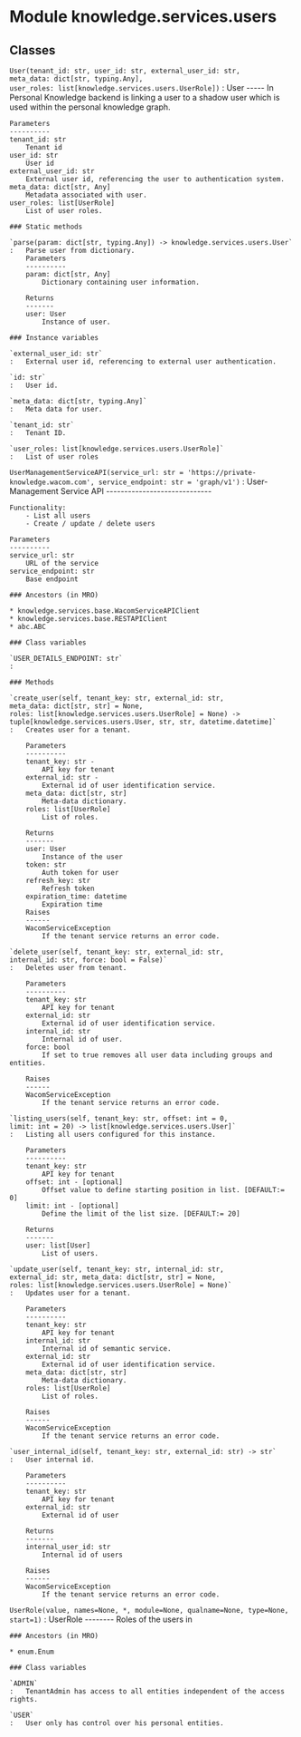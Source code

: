 Module knowledge.services.users
===============================

Classes
-------

`User(tenant_id: str, user_id: str, external_user_id: str, meta_data: dict[str, typing.Any], user_roles: list[knowledge.services.users.UserRole])`
:   User
    -----
    In Personal Knowledge backend is linking a user to a shadow user which is used within the personal knowledge graph.
    
    Parameters
    ----------
    tenant_id: str
        Tenant id
    user_id: str
        User id
    external_user_id: str
        External user id, referencing the user to authentication system.
    meta_data: dict[str, Any]
        Metadata associated with user.
    user_roles: list[UserRole]
        List of user roles.

    ### Static methods

    `parse(param: dict[str, typing.Any]) ‑> knowledge.services.users.User`
    :   Parse user from dictionary.
        Parameters
        ----------
        param: dict[str, Any]
            Dictionary containing user information.
        
        Returns
        -------
        user: User
            Instance of user.

    ### Instance variables

    `external_user_id: str`
    :   External user id, referencing to external user authentication.

    `id: str`
    :   User id.

    `meta_data: dict[str, typing.Any]`
    :   Meta data for user.

    `tenant_id: str`
    :   Tenant ID.

    `user_roles: list[knowledge.services.users.UserRole]`
    :   List of user roles

`UserManagementServiceAPI(service_url: str = 'https://private-knowledge.wacom.com', service_endpoint: str = 'graph/v1')`
:   User-Management Service API
    -----------------------------
    
    Functionality:
        - List all users
        - Create / update / delete users
    
    Parameters
    ----------
    service_url: str
        URL of the service
    service_endpoint: str
        Base endpoint

    ### Ancestors (in MRO)

    * knowledge.services.base.WacomServiceAPIClient
    * knowledge.services.base.RESTAPIClient
    * abc.ABC

    ### Class variables

    `USER_DETAILS_ENDPOINT: str`
    :

    ### Methods

    `create_user(self, tenant_key: str, external_id: str, meta_data: dict[str, str] = None, roles: list[knowledge.services.users.UserRole] = None) ‑> tuple[knowledge.services.users.User, str, str, datetime.datetime]`
    :   Creates user for a tenant.
        
        Parameters
        ----------
        tenant_key: str -
            API key for tenant
        external_id: str -
            External id of user identification service.
        meta_data: dict[str, str]
            Meta-data dictionary.
        roles: list[UserRole]
            List of roles.
        
        Returns
        -------
        user: User
            Instance of the user
        token: str
            Auth token for user
        refresh_key: str
            Refresh token
        expiration_time: datetime
            Expiration time
        Raises
        ------
        WacomServiceException
            If the tenant service returns an error code.

    `delete_user(self, tenant_key: str, external_id: str, internal_id: str, force: bool = False)`
    :   Deletes user from tenant.
        
        Parameters
        ----------
        tenant_key: str
            API key for tenant
        external_id: str
            External id of user identification service.
        internal_id: str
            Internal id of user.
        force: bool
            If set to true removes all user data including groups and entities.
        
        Raises
        ------
        WacomServiceException
            If the tenant service returns an error code.

    `listing_users(self, tenant_key: str, offset: int = 0, limit: int = 20) ‑> list[knowledge.services.users.User]`
    :   Listing all users configured for this instance.
        
        Parameters
        ----------
        tenant_key: str
            API key for tenant
        offset: int - [optional]
            Offset value to define starting position in list. [DEFAULT:= 0]
        limit: int - [optional]
            Define the limit of the list size. [DEFAULT:= 20]
        
        Returns
        -------
        user: list[User]
            List of users.

    `update_user(self, tenant_key: str, internal_id: str, external_id: str, meta_data: dict[str, str] = None, roles: list[knowledge.services.users.UserRole] = None)`
    :   Updates user for a tenant.
        
        Parameters
        ----------
        tenant_key: str
            API key for tenant
        internal_id: str
            Internal id of semantic service.
        external_id: str
            External id of user identification service.
        meta_data: dict[str, str]
            Meta-data dictionary.
        roles: list[UserRole]
            List of roles.
        
        Raises
        ------
        WacomServiceException
            If the tenant service returns an error code.

    `user_internal_id(self, tenant_key: str, external_id: str) ‑> str`
    :   User internal id.
        
        Parameters
        ----------
        tenant_key: str
            API key for tenant
        external_id: str
            External id of user
        
        Returns
        -------
        internal_user_id: str
            Internal id of users
        
        Raises
        ------
        WacomServiceException
            If the tenant service returns an error code.

`UserRole(value, names=None, *, module=None, qualname=None, type=None, start=1)`
:   UserRole
    --------
    Roles of the users in

    ### Ancestors (in MRO)

    * enum.Enum

    ### Class variables

    `ADMIN`
    :   TenantAdmin has access to all entities independent of the access rights.

    `USER`
    :   User only has control over his personal entities.
